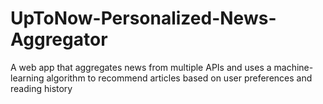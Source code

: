 # UpToNow-Personalized-News-Aggregator
A web app that aggregates news from multiple APIs and uses a machine-learning algorithm to recommend articles based on user preferences and reading history
